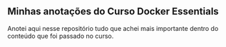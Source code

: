 ## Minhas anotações do Curso Docker Essentials

Anotei aqui nesse repositório tudo que achei mais importante dentro do
conteúdo que foi passado no curso.
